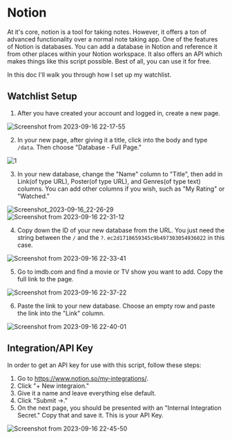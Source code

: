 # Notion

At it's core, notion is a tool for taking notes. However, it offers a ton of advanced functionality over a normal note taking app. One of the features of Notion is databases. You can add a database in Notion and reference it from other places within your Notion workspace. It also offers an API which makes things like this script possible. Best of all, you can use it for free.

In this doc I'll walk you through how I set up my watchlist.

## Watchlist Setup
1. After you have created your account and logged in, create a new page.

![Screenshot from 2023-09-16 22-17-55](https://github.com/joeysantana3/imdb-fetcher/assets/40314133/5ee469c1-0e5a-4f18-94ea-527e4d41baa7)

2. In your new page, after giving it a title, click into the body and type `/data`. Then choose "Database - Full Page."

![1](https://github.com/joeysantana3/imdb-fetcher/assets/40314133/b4cdd87f-f88d-4fdd-a2a3-d86d4632758c)

3. In your new database, change the "Name" column to "Title", then add in Link(of type URL), Poster(of type URL), and Genres(of type text) columns. You can add other columns if you wish, such as "My Rating" or "Watched."

![Screenshot_2023-09-16_22-26-29](https://github.com/joeysantana3/imdb-fetcher/assets/40314133/da8f6160-7ba7-4e2f-82e1-bf9e11c11da8)
![Screenshot from 2023-09-16 22-31-12](https://github.com/joeysantana3/imdb-fetcher/assets/40314133/02fb5512-f0ad-43d4-a7a6-b1510fb6e2a8)

4. Copy down the ID of your new database from the URL. You just need the string between the `/` and the `?`. `ec2d1710659345c9b497303054936022` in this case.

![Screenshot from 2023-09-16 22-33-41](https://github.com/joeysantana3/imdb-fetcher/assets/40314133/0eb6049f-f111-4a08-9db9-de8c947278cc)

5. Go to imdb.com and find a movie or TV show you want to add. Copy the full link to the page.

![Screenshot from 2023-09-16 22-37-22](https://github.com/joeysantana3/imdb-fetcher/assets/40314133/45361909-36c3-4b3b-b645-79c6aea09741)

6. Paste the link to your new database. Choose an empty row and paste the link into the "Link" column.

![Screenshot from 2023-09-16 22-40-01](https://github.com/joeysantana3/imdb-fetcher/assets/40314133/a88c3bc7-9f20-4603-a111-96e9cdf5f699)


## Integration/API Key

In order to get an API key for use with this script, follow these steps:
1. Go to https://www.notion.so/my-integrations/.
2. Click "+ New integraion."
3. Give it a name and leave everything else default.
4. Click "Submit ->."
5. On the next page, you should be presented with an "Internal Integration Secret." Copy that and save it. This is your API Key.

![Screenshot from 2023-09-16 22-45-50](https://github.com/joeysantana3/imdb-fetcher/assets/40314133/00ddad67-61d8-4323-930e-692ca233826e)
